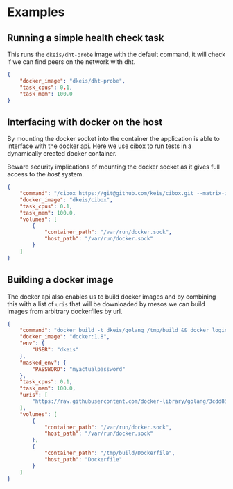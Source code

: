# Examples

## Running a simple health check task

This runs the `dkeis/dht-probe` image with the default command, it will check
if we can find peers on the network with dht.

```json
{
    "docker_image": "dkeis/dht-probe",
    "task_cpus": 0.1,
    "task_mem": 100.0
}
```

## Interfacing with docker on the host

By mounting the docker socket into the container the application is able to
interface with the docker api. Here we use
[cibox](https://github.com/keis/cibox) to run tests in a dynamically created
docker container.

Beware security implications of mounting the docker socket as it gives full
access to the *host* system.

```json
{
    "command": "/cibox https://git@github.com/keis/cibox.git --matrix-id 0",
    "docker_image": "dkeis/cibox",
    "task_cpus": 0.1,
    "task_mem": 100.0,
    "volumes": [
        {
            "container_path": "/var/run/docker.sock",
            "host_path": "/var/run/docker.sock"
        }
    ]
}
```

## Building a docker image

The docker api also enables us to build docker images and by combining this
with a list of `uris` that will be downloaded by mesos we can build images from
arbitrary dockerfiles by url.

```json
{
    "command": "docker build -t dkeis/golang /tmp/build && docker login -u $USER -p $PASSWORD && docker push dkeis/golang",
    "docker_image": "docker:1.8",
    "env": {
        "USER": "dkeis"
    },
    "masked_env": {
        "PASSWORD": "myactualpassword"
    },
    "task_cpus": 0.1,
    "task_mem": 100.0,
    "uris": [
        "https://raw.githubusercontent.com/docker-library/golang/3cdd85183c0f3f6608588166410d24260cd8cb2f/1.6/alpine/Dockerfile"
    ],
    "volumes": [
        {
            "container_path": "/var/run/docker.sock",
            "host_path": "/var/run/docker.sock"
        },
        {
            "container_path": "/tmp/build/Dockerfile",
            "host_path": "Dockerfile"
        }
    ]
}
```
